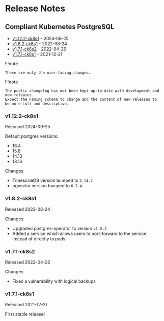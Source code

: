 # Release Notes

## Compliant Kubernetes PostgreSQL

<!-- BEGIN TOC -->

- [v1.12.2-ck8s1](#v1122-ck8s1) - 2024-09-25
- [v1.8.2-ck8s1](#v182-ck8s1) - 2022-08-24
- [v1.7.1-ck8s2](#v171-ck8s2) - 2022-04-26
- [v1.7.1-ck8s1](#v171-ck8s1) - 2021-12-21
<!-- END TOC -->

!!!note

    These are only the user-facing changes.

!!!note

    The public changelog has not been kept up-to-date with development and new releases.
    Expect the naming schema to change and the content of new releases to be more full and descriptive.

### v1.12.2-ck8s1

Released 2024-09-25

Default postgres versions:

- 16.4
- 15.8
- 14.13
- 13.16

Changes:

- TimescaleDB version bumped to `2.14.2`
- pgvector version bumped to `0.7.4`

### v1.8.2-ck8s1

Released 2022-08-24

Changes:

- Upgraded postgres-operator to version `v1.8.2`
- Added a service which allows users to port-forward to the service instead of directly to pods

### v1.7.1-ck8s2

Released 2022-04-26

Changes:

- Fixed a vulnerability with logical backups

### v1.7.1-ck8s1

Released 2021-12-21

First stable release!

